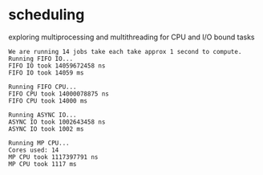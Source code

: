 # scheduling

exploring multiprocessing and multithreading for CPU and I/O bound tasks


```
We are running 14 jobs take each take approx 1 second to compute.
Running FIFO IO...
FIFO IO took 14059672458 ns
FIFO IO took 14059 ms

Running FIFO CPU...
FIFO CPU took 14000078875 ns
FIFO CPU took 14000 ms

Running ASYNC IO...
ASYNC IO took 1002643458 ns
ASYNC IO took 1002 ms

Running MP CPU...
Cores used: 14
MP CPU took 1117397791 ns
MP CPU took 1117 ms
```

